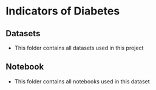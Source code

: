 # Indicators of Diabetes 

## Datasets
- This folder contains all datasets used in this project

## Notebook 
- This folder contains all notebooks used in this dataset
 
